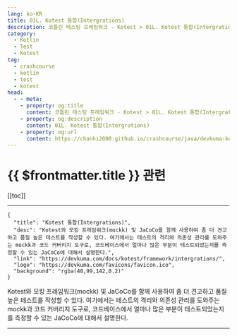 ```yaml
---
lang: ko-KR
title: 01L. Kotest 통합(Intergrations)
description: 코틀린 테스팅 프레임워크 - Kotest > 01L. Kotest 통합(Intergrations)
category: 
  - Kotlin
  - Test
  - Kotest
tag: 
  - crashcourse
  - kotlin
  - test
  - kotest
head:
  - - meta:
    - property: og:title
      content: 코틀린 테스팅 프레임워크 - Kotest > 01L. Kotest 통합(Intergrations)
    - property: og:description
      content: 01L. Kotest 통합(Intergrations)
    - property: og:url
      content: https://chanhi2000.github.io/crashcourse/java/devkuma-kotest/01-kotest-framework/01L.html
---
```


# {{ $frontmatter.title }} 관련

[[toc]]

---

```component VPCard
{
  "title": "Kotest 통합(Intergrations)",
  "desc": "Kotest와 모킹 프레임워크(mockk) 및 JaCoCo를 함께 사용하여 좀 더 견고하고 품질 높은 테스트를 작성할 수 있다. 여기에서는 테스트의 격리와 의존성 관리를 도와주는 mockk과 코드 커버리지 도구로, 코드베이스에서 얼마나 많은 부분이 테스트되었는지를 측정할 수 있는 JaCoCo에 대해서 설명한다.",
  "link": "https://devkuma.com/docs/kotest/framework/intergrations/",
  "logo": "https://devkuma.com/favicons/favicon.ico",
  "background": "rgba(48,99,142,0.2)"
}
```

Kotest와 모킹 프레임워크(mockk) 및 JaCoCo를 함께 사용하여 좀 더 견고하고 품질 높은 테스트를 작성할 수 있다. 여기에서는 테스트의 격리와 의존성 관리를 도와주는 mockk과 코드 커버리지 도구로, 코드베이스에서 얼마나 많은 부분이 테스트되었는지를 측정할 수 있는 JaCoCo에 대해서 설명한다.

---
